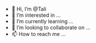 - 👋 Hi, I’m @Tali
- 👀 I’m interested in ...
- 🌱 I’m currently learning ...
- 💞️ I’m looking to collaborate on ...
- 📫 How to reach me ...

<!---
Tali/Tali is a ✨ special ✨ repository because its `README.md` (this file) appears on your GitHub profile.
You can click the Preview link to take a look at your changes.
--->
